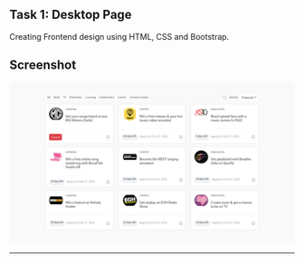 ## Task 1: Desktop Page

Creating Frontend design using HTML, CSS and Bootstrap.

## Screenshot

<img src="../Readme-Images/task1.png" />

---